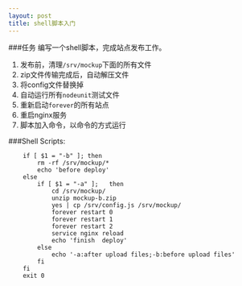```yaml
---
layout: post
title: shell脚本入门
---
```

###任务
编写一个shell脚本，完成站点发布工作。

1. 发布前，清理`/srv/mockup`下面的所有文件
2. zip文件传输完成后，自动解压文件
3. 将config文件替换掉
4. 自动运行所有`nodeunit`测试文件
4. 重新启动`forever`的所有站点
5. 重启nginx服务
6. 脚本加入命令，以命令的方式运行

###Shell Scripts:

		if [ $1 = "-b" ]; then
			rm -rf /srv/mockup/*
			echo 'before deploy'
		else 
			if [ $1 = "-a" ];	then
				cd /srv/mockup/
				unzip mockup-b.zip
				yes | cp /srv/config.js /srv/mockup/
				forever restart 0
				forever restart 1
				forever restart 2
				service nginx reload
				echo 'finish  deploy'
			else
				echo '-a:after upload files;-b:before upload files'
			fi
		fi
		exit 0

